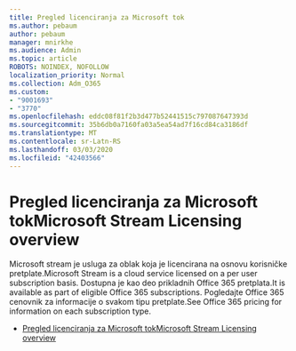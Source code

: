 ```yaml
---
title: Pregled licenciranja za Microsoft tok
ms.author: pebaum
author: pebaum
manager: mnirkhe
ms.audience: Admin
ms.topic: article
ROBOTS: NOINDEX, NOFOLLOW
localization_priority: Normal
ms.collection: Adm_O365
ms.custom:
- "9001693"
- "3770"
ms.openlocfilehash: eddc08f81f2b3d477b52441515c797087647393d
ms.sourcegitcommit: 35b6db0a7160fa03a5ea54ad7f16cd84ca3186df
ms.translationtype: MT
ms.contentlocale: sr-Latn-RS
ms.lasthandoff: 03/03/2020
ms.locfileid: "42403566"
---
```

# <a name="microsoft-stream-licensing-overview"></a><span data-ttu-id="d1744-102">Pregled licenciranja za Microsoft tok</span><span class="sxs-lookup"><span data-stu-id="d1744-102">Microsoft Stream Licensing overview</span></span>

<span data-ttu-id="d1744-103">Microsoft stream je usluga za oblak koja je licencirana na osnovu korisničke pretplate.</span><span class="sxs-lookup"><span data-stu-id="d1744-103">Microsoft Stream is a cloud service licensed on a per user subscription basis.</span></span> <span data-ttu-id="d1744-104">Dostupna je kao deo prikladnih Office 365 pretplata.</span><span class="sxs-lookup"><span data-stu-id="d1744-104">It is available as part of eligible Office 365 subscriptions.</span></span> <span data-ttu-id="d1744-105">Pogledajte Office 365 cenovnik za informacije o svakom tipu pretplate.</span><span class="sxs-lookup"><span data-stu-id="d1744-105">See Office 365 pricing for information on each subscription type.</span></span>

- [<span data-ttu-id="d1744-106">Pregled licenciranja za Microsoft tok</span><span class="sxs-lookup"><span data-stu-id="d1744-106">Microsoft Stream Licensing overview</span></span>](https://docs.microsoft.com/en-us/stream/license-overview)
